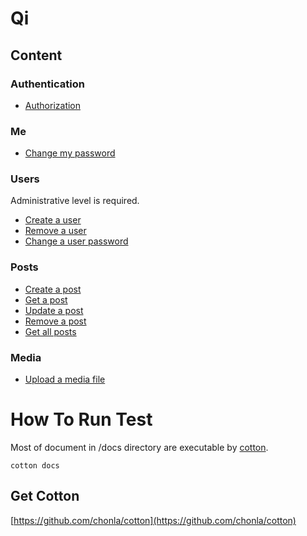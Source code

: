 # Qi

## Content

### Authentication

* [Authorization](auth/login.md)

### Me

* [Change my password](me/change-password.md)

### Users

Administrative level is required.

* [Create a user](users/create-one.md)
* [Remove a user](users/delete-one.md)
* [Change a user password](users/change-password.md)

### Posts

* [Create a post](posts/create-one.md)
* [Get a post](posts/get-one.md)
* [Update a post](posts/update-one.md)
* [Remove a post](delete-one.md)
* [Get all posts](post/get-all.md)

### Media

* [Upload a media file](media/create-one.md)

# How To Run Test

Most of document in /docs directory are executable by [cotton](https://github.com/chonla/cotton).

```
cotton docs
```

## Get Cotton

[https://github.com/chonla/cotton](https://github.com/chonla/cotton)
